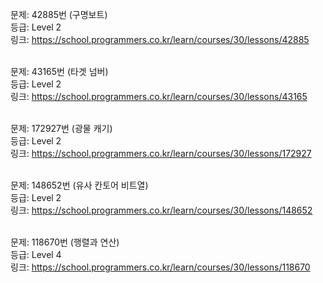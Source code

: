 문제: 42885번 (구명보트) <br/>
등급: Level 2 <br/>
링크: https://school.programmers.co.kr/learn/courses/30/lessons/42885 <br/>
 <br/>

문제: 43165번 (타겟 넘버) <br/>
등급: Level 2 <br/>
링크: https://school.programmers.co.kr/learn/courses/30/lessons/43165 <br/>
 <br/>

문제: 172927번 (광물 캐기) <br/>
등급: Level 2 <br/>
링크: https://school.programmers.co.kr/learn/courses/30/lessons/172927 <br/>
 <br/>

문제: 148652번 (유사 칸토어 비트열) <br/>
등급: Level 2 <br/>
링크: https://school.programmers.co.kr/learn/courses/30/lessons/148652 <br/>
 <br/>

문제: 118670번 (행렬과 연산) <br/>
등급: Level 4 <br/>
링크: https://school.programmers.co.kr/learn/courses/30/lessons/118670 <br/>
 <br/>
